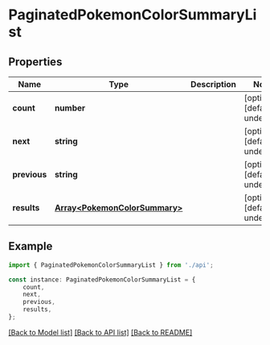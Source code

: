 # PaginatedPokemonColorSummaryList


## Properties

Name | Type | Description | Notes
------------ | ------------- | ------------- | -------------
**count** | **number** |  | [optional] [default to undefined]
**next** | **string** |  | [optional] [default to undefined]
**previous** | **string** |  | [optional] [default to undefined]
**results** | [**Array&lt;PokemonColorSummary&gt;**](PokemonColorSummary.md) |  | [optional] [default to undefined]

## Example

```typescript
import { PaginatedPokemonColorSummaryList } from './api';

const instance: PaginatedPokemonColorSummaryList = {
    count,
    next,
    previous,
    results,
};
```

[[Back to Model list]](../README.md#documentation-for-models) [[Back to API list]](../README.md#documentation-for-api-endpoints) [[Back to README]](../README.md)
